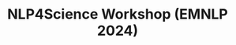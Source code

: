 ---
layout: page
title: NLP4Science Workshop (EMNLP 2024)
description: EMNLP 2024
img: assets/img/nlp4science.png
importance: 1
category: panels
related_publications: false
month_year: November 2024
external_url: https://sites.google.com/view/nlp4science/workshop-program?authuser=0#h.6ynhr2kyppdq
---
